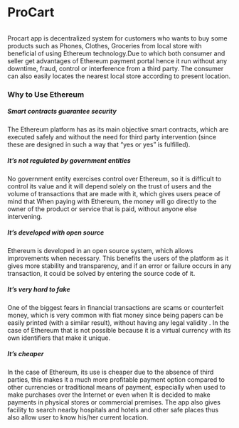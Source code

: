 <h1>ProCart</h1>
<img src=""/>  

Procart app is decentralized system for customers who wants to buy some products such as Phones, Clothes, Groceries from local store with beneficial of using Ethereum technology.Due to which both consumer and seller get advantages of Ethereum payment portal hence it run without any downtime, fraud, control or interference from a third party.
The consumer can also easily locates the nearest local store according to present location.


<h3>Why to Use Ethereum</h3>

<h5>Smart contracts guarantee security</h5>
The Ethereum platform has as its main objective smart contracts, which are executed safely and without the need for third party intervention (since these are designed in such    a way that “yes or yes” is fulfilled).

<h5>It’s not regulated by government entities</h5>
No government entity exercises control over Ethereum, so it is difficult to control its value and it will depend solely on the trust of users and the volume of transactions that are made with it, which gives users peace of mind that When paying with Ethereum, the money will go directly to the owner of the product or service that is paid, without anyone else intervening.

<h5>It’s developed with open source</h5>
Ethereum is developed in an open source system, which allows improvements when necessary. This benefits the users of the platform as it gives more stability and transparency, and if an error or failure occurs in any transaction, it could be solved by entering the source code of it.

<h5>It’s very hard to fake</h5>
One of the biggest fears in financial transactions are scams or counterfeit money, which is very common with fiat money since being papers can be easily printed (with a similar result), without having any legal validity . In the case of Ethereum that is not possible because it is a virtual currency with its own identifiers that make it unique.

<h5>It’s cheaper</h5>
In the case of Ethereum, its use is cheaper due to the absence of third parties, this makes it a much more profitable payment option compared to other currencies or traditional means of payment, especially when used to make purchases over the Internet or even when It is decided to make payments in physical stores or commercial premises.
The app also gives facility to search nearby hospitals and hotels and other safe places thus also allow user to know his/her current location.



 
